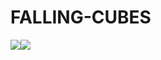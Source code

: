 # FALLING-CUBES

<div style="display:flex ;" > 
<img src="/oneCube.png" style="display:flex ;"/>
<img src="/oneCube2.png" style="display:flex ;"/>
</div>
